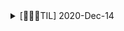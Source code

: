 <details>
<summary>[👩🏻‍💻TIL] 2020-Dec-14</summary>
# 2020-Dec-14

## [HTMLElement.focus()](https://developer.mozilla.org/en-US/docs/Web/API/HTMLOrForeignElement/focus)

focus API 이며, option로 preventScroll가 존재한다. preventScroll을 false로 주면,
뷰가 focus된 엘리먼트를 보여준다.

부드러운 스크롤이 가능한 지는 모르겠으나, input과 같은 곳에 유용하게 사용할 수있
을 것 같다.

</details>
